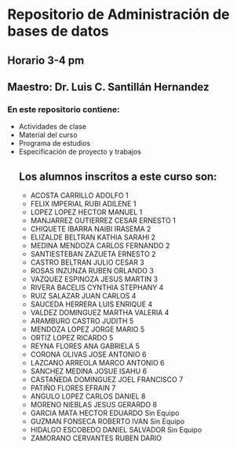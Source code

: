 # Repositorio de Administración de bases de datos
<h2>Horario 3-4 pm</h2>
<h2>Maestro: Dr. Luis C. Santillán Hernandez</h2>

<h3>En este repositorio contiene:</h3>
<ul>
	<li>Actividades de clase</li>
	<li>Material del curso</li>
	<li>Programa de estudios</li>
	<li>Especificación de proyecto y trabajos</li>


<h2>Los alumnos inscritos a este curso son:</h2>
<ul>
<li>ACOSTA CARRILLO ADOLFO 1</li>
<li>FELIX IMPERIAL RUBI ADILENE 1</li>
<li>LOPEZ LOPEZ HECTOR MANUEL 1</li>
<li>MANJARREZ GUTIERREZ CESAR ERNESTO 1</li>
<li>CHIQUETE IBARRA NAIBI IRASEMA 2</li>
<li>ELIZALDE BELTRAN KATHIA SARAHI 2</li>
<li>MEDINA MENDOZA CARLOS FERNANDO 2</li>
<li>SANTIESTEBAN ZAZUETA ERNESTO 2</li>
<li>CASTRO BELTRAN JULIO CESAR 3</li>
<li>ROSAS INZUNZA RUBEN ORLANDO 3</li>
<li>VAZQUEZ ESPINOZA JESUS MARTIN 3</li>
<li>RIVERA BACELIS CYNTHIA STEPHANY 4</li>
<li>RUIZ SALAZAR JUAN CARLOS 4</li>
<li>SAUCEDA HERRERA LUIS ENRIQUE 4</li>
<li>VALDEZ DOMINGUEZ MARTHA VALERIA 4</li>
<li>ARAMBURO CASTRO JUDITH 5</li>
<li>MENDOZA LOPEZ JORGE MARIO 5</li>
<li>ORTIZ LOPEZ RICARDO 5</li>
<li>REYNA FLORES ANA GABRIELA 5</li>
<li>CORONA OLIVAS JOSE ANTONIO 6</li>
<li>LAZCANO ARREOLA MARCO ANTONIO 6</li>
<li>SANCHEZ MEDINA JOSUE ISAHU 6</li>
<li>CASTAÑEDA DOMINGUEZ JOEL FRANCISCO 7</li>
<li>PATIÑO FLORES EFRAIN 7</li>
<li>ANGULO LOPEZ CARLOS DANIEL 8</li>
<li>MORENO NIEBLAS JESUS GERARDO 8</li>
<li>GARCIA MATA HECTOR EDUARDO Sin Equipo</li>
<li>GUZMAN FONSECA ROBERTO IVAN Sin Equipo</li>
<li>HIDALGO ESCOBEDO DANIEL SALVADOR Sin Equipo</li>
<li>ZAMORANO CERVANTES RUBEN DARIO </li>
</ul>

